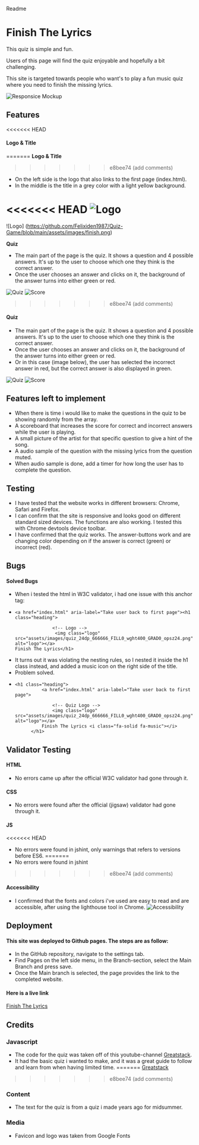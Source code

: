 Readme 

# Finish The Lyrics

This quiz is simple and fun.  

Users of this page will find the quiz enjoyable and hopefully a bit challenging. 

This site is targeted towards people who want's to play a fun music quiz where you need to finish the missing lyrics. 

![Responsice Mockup](https://github.com/Felixiden1987/Quiz-Game/blob/main/assets/images/mockup.png)

## Features 
<<<<<<< HEAD
#### Logo & Title
=======
__Logo & Title__
>>>>>>> e8bee74 (add comments)
- On the left side is the logo that also links to the first page (index.html).
- In the middle is the title in a grey color with a light yellow background.

<<<<<<< HEAD
![Logo](https://github.com/Felixiden1987/Quiz-Game/blob/main/assets/images/finish.png)
=======
![Logo] (https://github.com/Felixiden1987/Quiz-Game/blob/main/assets/images/finish.png)

__Quiz__ 
- The main part of the page is the quiz. It shows a question and 4 possible answers. It's up to the user to choose which one they think is the correct answer.
- Once the user chooses an answer and clicks on it, the background of the answer turns into either green or red. 

![Quiz](https://github.com/Felixiden1987/Quiz-Game/blob/main/assets/images/quizredgreen.png)
![Score](https://github.com/Felixiden1987/Quiz-Game/blob/main/assets/images/score.png)
>>>>>>> e8bee74 (add comments)

#### Quiz 
- The main part of the page is the quiz. It shows a question and 4 possible answers. It's up to the user to choose which one they think is the correct answer.
- Once the user chooses an answer and clicks on it, the background of the answer turns into either green or red.
- Or in this case (image below), the user has selected the incorrect answer in red, but the correct answer is also displayed in green.

![Quiz](https://github.com/Felixiden1987/Quiz-Game/blob/main/assets/images/quizredgreen.png)
![Score](https://github.com/Felixiden1987/Quiz-Game/blob/main/assets/images/score.png)
## Features left to implement
- When there is time i would like to make the questions in the quiz to be showing randomly from the array.
- A scoreboard that increases the score for correct and incorrect answers while the user is playing.
- A small picture of the artist for that specific question to give a hint of the song.
- A audio sample of the question with the missing lyrics from the question muted.
- When audio sample is done, add a timer for how long the user has to complete the question. 
## Testing 
- I have tested that the website works in different browsers: Chrome, Safari and Firefox.
- I can confirm that the site is responsive and looks good on different standard sized devices. 
  The functions are also working. I tested this with Chrome devtools device toolbar.
- I have confirmed that the quiz works. The answer-buttons work and are changing color depending on if the answer is correct (green) or incorrect (red). 
## Bugs 
#### Solved Bugs
- When i tested the html in W3C validator, i had one issue with this anchor tag:
- ```
  <a href="index.html" aria-label="Take user back to first page"><h1 class="heading">

                <!-- Logo -->
                 <img class="logo" src="assets/images/quiz_24dp_666666_FILL0_wght400_GRAD0_opsz24.png" alt="logo"></a>
  Finish The Lyrics</h1>
  ```
- It turns out it was violating the nesting rules, so I nested it inside the h1 class instead, and added a music icon on the right side of the title.
- Problem solved.
- ```
  <h1 class="heading">
            <a href="index.html" aria-label="Take user back to first page">

                <!-- Quiz Logo -->
                <img class="logo" src="assets/images/quiz_24dp_666666_FILL0_wght400_GRAD0_opsz24.png" alt="logo"></a>
            Finish The Lyrics <i class="fa-solid fa-music"></i>
        </h1>
  ``` 
## Validator Testing 
#### HTML
- No errors came up after the official W3C validator had gone through it.
#### CSS
- No errors were found after the official (jigsaw) validator had gone through it.
#### JS
<<<<<<< HEAD
- No errors were found in jshint, only warnings that refers to versions before ES6.
=======
- No errors were found in jshint
>>>>>>> e8bee74 (add comments)
#### Accessibility
- I confirmed that the fonts and colors i've used are easy to read and are accessible, after using the lighthouse tool in Chrome.
![Accessibility](https://github.com/Felixiden1987/Quiz-Game/blob/main/assets/images/lighthouse.png)

## Deployment 

 
#### This site was deployed to Github pages. The steps are as follow:
- In the GitHub repository, navigate to the settings tab.
- Find Pages on the left side menu, in the Branch-section, select the Main Branch and press save.
- Once the Main branch is selected, the page provides the link to the completed website.

#### Here is a live link 
[Finish The Lyrics](https://felixiden1987.github.io/Quiz-Game/)

## Credits 

### Javascript 
- The code for the quiz was taken off of this youtube-channel 
[Greatstack](https://www.youtube.com/watch?v=PBcqGxrr9g8).
- It had the basic quiz i wanted to make, and it was a great guide to follow and learn from when having limited time. 
=======
[Greatstack](https://www.youtube.com/watch?v=PBcqGxrr9g8)
>>>>>>> e8bee74 (add comments)
### Content 
- The text for the quiz is from a quiz i made years ago for midsummer.
### Media 
- Favicon and logo was taken from Google Fonts
